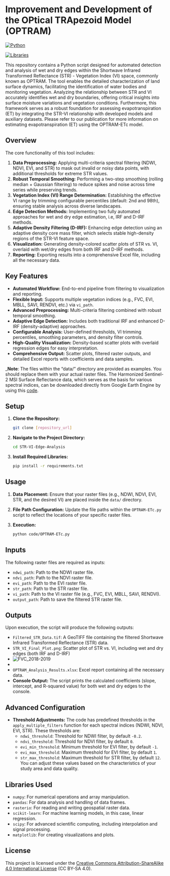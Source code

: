 # Improvement and Development of the OPtical TRApezoid Model (OPTRAM)

[![Python](https://img.shields.io/badge/python-3.12+-blue.svg)](https://www.python.org/downloads/)

[![Libraries](https://img.shields.io/badge/libraries-numpy%20%7C%20pandas%20%7C%20rasterio%20%7C%20sklearn%20%7C%20scipy%20%7C%20matplotlib-yellow.svg)](https://github.com/MohammadAlavi81/STR-VI-Edge-Analysis/blob/main/requirements.txt)


This repository contains a Python script designed for automated detection and analysis of wet and dry edges within the Shortwave Infrared Transformed Reflectance (STR) - Vegetation Index (VI) space, commonly known as OPTRAM. The tool enables the detailed characterization of land surface dynamics, facilitating the identification of water bodies and monitoring vegetation. Analyzing the relationship between STR and VI accurately identifies wet and dry boundaries, offering critical insights into surface moisture variations and vegetation conditions. Furthermore, this framework serves as a robust foundation for assessing evapotranspiration (ET) by integrating the STR-VI relationship with developed models and auxiliary datasets. Please refer to our publication for more information on estimating evapotranspiration (ET) using the OPTRAM-ETc model.



## Overview

The core functionality of this tool includes:

1. **Data Preprocessing:** Applying multi-criteria spectral filtering (NDWI, NDVI, EVI, and STR) to mask out invalid or noisy data points, with additional thresholds for extreme STR values.
2. **Robust Temporal Smoothing:** Performing a two-step smoothing (rolling median + Gaussian filtering) to reduce spikes and noise across time series while preserving trends.
3. **Vegetation Index (VI) Range Determination:** Establishing the effective VI range by trimming configurable percentiles (default: 2nd and 98th), ensuring stable analysis across diverse landscapes.
4.  **Edge Detection Methods:** Implementing two fully automated approaches for wet and dry edge estimation, i.e, IRF and D-IRF methods.
5. **Adaptive Density Filtering (D-IRF):** Enhancing edge detection using an adaptive density core mass filter, which selects stable high-density regions of the STR-VI feature space.
6. **Visualization:** Generating density-colored scatter plots of STR vs. VI, overlaid with wet/dry edges from both IRF and D-IRF methods.
7. **Reporting:** Exporting results into a comprehensive Excel file, including all the necessary data.


## Key Features

*   **Automated Workflow:** End-to-end pipeline from filtering to visualization and reporting.
*   **Flexible Input:** Supports multiple vegetation indices (e.g., FVC, EVI, MBLL, SAVI, RENDVI, etc.) via `vi_path`.
*   **Advanced Preprocessing:** Multi-criteria filtering combined with robust temporal smoothing.
*   **Adaptive Edge Detection:** Includes both traditional IRF and enhanced D-IRF (density-adaptive) approaches.
*   **Configurable Analysis:** User-defined thresholds, VI trimming percentiles, smoothing parameters, and density filter controls.
*   **High-Quality Visualization:** Density-based scatter plots with overlaid regression edges for easy interpretation.
*   **Comprehensive Output:** Scatter plots, filtered raster outputs, and detailed Excel reports with coefficients and data samples.

_**Note**: The files within the “data/” directory are provided as examples. You should replace them with your actual raster files. The Harmonized Sentinel-2 MSI Surface Reflectance data, which serves as the basis for various spectral indices, can be downloaded directly from Google Earth Engine by using this [code](https://code.earthengine.google.com/8d60a101dff9a29531c37233e6ceb2bc).


## Setup

1.  **Clone the Repository:**

    ```bash
    git clone [repository_url]
    ```

2.  **Navigate to the Project Directory:**

    ```bash
    cd STR-VI-Edge-Analysis
    ```

3.  **Install Required Libraries:**

    ```bash
    pip install -r requirements.txt
    ```

## Usage

1.  **Data Placement:** Ensure that your raster files (e.g., NDWI, NDVI, EVI, STR, and the desired VI) are placed inside the `data/` directory.

2.  **File Path Configuration:** Update the file paths within the `OPTRAM-ETc.py` script to reflect the locations of your specific raster files.

3.  **Execution:**

    ```bash
    python code/OPTRAM-ETc.py
    ```

## Inputs

The following raster files are required as inputs:
-   `ndwi_path`: Path to the NDWI raster file.
-   `ndvi_path`: Path to the NDVI raster file.
-   `evi_path`: Path to the EVI raster file.
-   `str_path`: Path to the STR raster file.
-   `vi_path`: Path to the VI raster file (e.g., FVC, EVI, MBLL, SAVI, RENDVI).
-   `output_path`: Path to save the filtered STR raster file.

## Outputs

Upon execution, the script will produce the following outputs:

*   `Filtered_STR_Data.tif`: A GeoTIFF file containing the filtered Shortwave Infrared Transformed Reflectance (STR) data.
*   `STR_VI_Final_Plot.png`: Scatter plot of STR vs. VI, including wet and dry edges (both IRF and D-IRF)
*   ![FVC_2018-2019](https://github.com/user-attachments/assets/ee4103f1-728d-4efc-a60c-5b14e0c7f471)
*   
*   `OPTRAM_Analysis_Results.xlsx`: Excel report containing all the necessary data.
*   **Console Output:** The script prints the calculated coefficients (slope, intercept, and R-squared value) for both wet and dry edges to the console.

## Advanced Configuration

* **Threshold Adjustments:** The code has predefined thresholds in the `apply_multiple_filters` function for each spectral indices (NDWI, NDVI, EVI, STR). These thresholds are:
  -   `ndwi_threshold`: Threshold for NDWI filter, by default `-0.2`.
  -   `ndvi_threshold`: Threshold for NDVI filter, by default `0`.
  -   `evi_min_threshold`: Minimum threshold for EVI filter, by default `-1`.
  -   `evi_max_threshold`: Maximum threshold for EVI filter, by default `1`.
  -   `str_max_threshold`: Maximum threshold for STR filter, by default `12`.
You can adjust these values based on the characteristics of your study area and data quality.

## Libraries Used

*   `numpy`: For numerical operations and array manipulation.
*   `pandas`: For data analysis and handling of data frames.
*   `rasterio`: For reading and writing geospatial raster data.
*   `scikit-learn`: For machine learning models, in this case, linear regression.
*   `scipy`: For advanced scientific computing, including interpolation and signal processing.
*   `matplotlib`: For creating visualizations and plots.

## License

This project is licensed under the [Creative Commons Attribution-ShareAlike 4.0 International License](https://creativecommons.org/licenses/by-sa/4.0/) (CC BY-SA 4.0).
